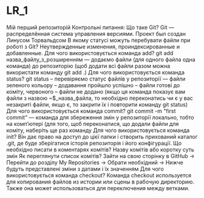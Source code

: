 # LR_1
Мій перший репозиторій
Контрольні питання:
Що таке Git? Git — распределённая система управления версиями. Проект был создан Линусом Торвальдсом
В якому статусі можуть перебувати файли при роботі з Git? Неутвержденные изменения, проиндексированные и добавленные.
Для чого використовується команда add? git add назва_файлу_з_розширенням — додаємо файли (для одного файла одна команда) до репозиторію (щоб додати всі файли разом можна використати команду git add .)
Для чого використовується команда status? git status – перевіряємо статус файлів у репозиторії — файли зеленого кольору – додавання пройшло успішно – файли готові до коміту, червоного – файли не додано (якщо ця команда показує вам файли з назвою ~$_назва_файла, то необхідно переконатись чи є у вас незакриті файли, якщо є, то закрити їх і повторити команду git status)
Для чого використовується команда commit? git commit -m "first commit" — команда для збереження змін у репозиторії локально, тобто на комп’ютері (для того, щоб переконатися, що додали файли для коміту, наберіть ще раз команду
Для чого використовується команда init? Він дає право на доступ до цієї папки і створить прихований каталог .git, де буде зберігатися історія репозиторія і його конфігурації.
Що необхідно писати в коментарях комітів? Назву комітів або коротку суть змін
Як переглянути список комітів? Зайти на свою сторінку в GitHub -> Перейти до розділу My Repositories -> Обрати необхідний -> Нижче будуть представлені зміни з датами і їх значенням
Для чого використовується команда checkout? Команда checkout используется для копирования файлов из истории или сцены в рабочую директорию. Также она может использоваться для переключения между ветками.
